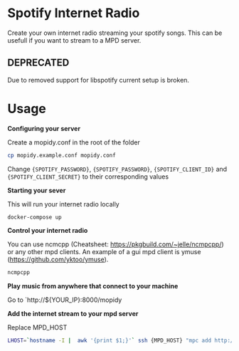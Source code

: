 # Spotify Internet Radio

Create your own internet radio streaming your spotify songs. This can be usefull if you want to stream to a MPD server.

## DEPRECATED
Due to removed support for libspotify current setup is broken.

# Usage

**Configuring your server**

Create a mopidy.conf in the root of the folder

```bash
cp mopidy.example.conf mopidy.conf
```

Change `{SPOTIFY_PASSWORD}`, `{SPOTIFY_PASSWORD}`, `{SPOTIFY_CLIENT_ID}` and `{SPOTIFY_CLIENT_SECRET}` to their corresponding values

**Starting your sever**

This will run your internet radio locally

```bash
docker-compose up
```

**Control your internet radio**

You can use ncmcpp (Cheatsheet: https://pkgbuild.com/~jelle/ncmpcpp/) or any other mpd clients. An example of a gui mpd client is ymuse (https://github.com/yktoo/ymuse).

```bash
ncmpcpp
```

**Play music from anywhere that connect to your machine**

Go to `http://${YOUR_IP}:8000/mopidy

**Add the internet stream to your mpd server**

Replace MPD_HOST

```bash
LHOST=`hostname -I |  awk '{print $1;}'` ssh {MPD_HOST} "mpc add http://${LHOST}:8000/mopidy && mpc play"
```


